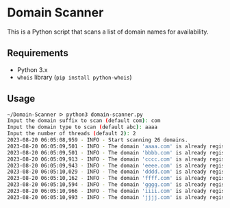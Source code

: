 # Domain Scanner

This is a Python script that scans a list of domain names for availability.

## Requirements

- Python 3.x
- `whois` library (`pip install python-whois`)

## Usage

```bash
~/Domain-Scanner ᐅ python3 domain-scanner.py
Input the domain suffix to scan (default com): com
Input the domain type to scan (default abc): aaaa
Input the number of threads (default 2): 2
2023-08-20 06:05:08,959 - INFO - Start scanning 26 domains.
2023-08-20 06:05:09,501 - INFO - The domain 'aaaa.com' is already registered.
2023-08-20 06:05:09,501 - INFO - The domain 'bbbb.com' is already registered.
2023-08-20 06:05:09,913 - INFO - The domain 'cccc.com' is already registered.
2023-08-20 06:05:09,943 - INFO - The domain 'eeee.com' is already registered.
2023-08-20 06:05:10,029 - INFO - The domain 'dddd.com' is already registered.
2023-08-20 06:05:10,162 - INFO - The domain 'ffff.com' is already registered.
2023-08-20 06:05:10,594 - INFO - The domain 'gggg.com' is already registered.
2023-08-20 06:05:10,966 - INFO - The domain 'iiii.com' is already registered.
2023-08-20 06:05:10,993 - INFO - The domain 'jjjj.com' is already registered
```
